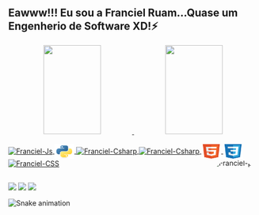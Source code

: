 ## Eawww!!! Eu sou a Franciel Ruam...Quase um Engenherio de Software XD!⚡
<div align="center">
  <a href="https://github.com/Francielxyz">
  <img height="180em" width="48%" src="https://github-readme-stats.vercel.app/api?username=Francielxyz&show_icons=true&theme=dark&include_all_commits=true&count_private=true"/>
  <img height="180em" width="48%" src="https://github-readme-stats.vercel.app/api/top-langs/?username=Francielxyz&layout=compact&langs_count=7&theme=dark"/>
</div>

<div style="display: inline_block"><br>
  <img align="center" alt="Franciel-Js" height="30" width="40" src="https://cdn.jsdelivr.net/gh/devicons/devicon/icons/java/java-original.svg">
  <img align="center" alt="Franciel-Python" height="30" width="40" src="https://raw.githubusercontent.com/devicons/devicon/master/icons/python/python-original.svg">
  <img align="center" alt="Franciel-Csharp" height="30" width="40" src="https://cdn.jsdelivr.net/gh/devicons/devicon/icons/dart/dart-original.svg">
  <img align="center" alt="Franciel-Csharp" height="30" width="40" src="https://cdn.jsdelivr.net/gh/devicons/devicon/icons/flutter/flutter-original.svg">
  <img align="center" alt="Franciel-HTML" height="30" width="40" src="https://raw.githubusercontent.com/devicons/devicon/master/icons/html5/html5-original.svg">
  <img align="center" alt="Franciel-CSS" height="30" width="40" src="https://raw.githubusercontent.com/devicons/devicon/master/icons/css3/css3-original.svg">
  <img align="center" alt="Franciel-CSS" height="30" width="40" src="https://cdn.jsdelivr.net/gh/devicons/devicon/icons/cplusplus/cplusplus-original.svg">
  <img align="right" alt="Franciel-pic" height="150" style="border-radius:50px;" src="https://c.tenor.com/Uh4Mcry2P8EAAAAC/pato-bailar.gif">
</div>
  
 ##
  
  <div> 
    <a href="https://www.linkedin.com/in/franciel-ruam-995644174/" target="_blank"><img src="https://img.shields.io/badge/-LinkedIn-%230077B5?style=for-the-badge&logo=linkedin&logoColor=white" target="_blank"></a>
  <a href="https://www.instagram.com/franciel_ruam/" target="_blank"><img src="https://img.shields.io/badge/-Instagram-%23E4405F?style=for-the-badge&logo=instagram&logoColor=white" target="_blank"></a>
  <a href = "mailto:ruanvha15@gmail.com"><img src="https://img.shields.io/badge/-Gmail-%23333?style=for-the-badge&logo=gmail&logoColor=white" target="_blank"></a>
  
 
  ![Snake animation](https://github.com/Francielxyz/Francielxyz/blob/output/github-contribution-grid-snake.svg)
 
</div>
